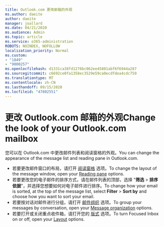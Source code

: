 ```yaml
---
title: Outlook.com 更改邮箱的外观
ms.author: daeite
author: daeite
manager: joallard
ms.date: 04/21/2020
ms.audience: Admin
ms.topic: article
ms.service: o365-administration
ROBOTS: NOINDEX, NOFOLLOW
localization_priority: Normal
ms.custom:
- "1849"
- "9000257"
ms.openlocfilehash: d1331ca38fd1276bc062ee45801abf6f6944a287
ms.sourcegitcommit: c6692ce0fa1358ec3529e59ca0ecdfdea4cdc759
ms.translationtype: MT
ms.contentlocale: zh-CN
ms.lasthandoff: 09/15/2020
ms.locfileid: "47802551"
---
```

# <a name="change-the-look-of-your-outlookcom-mailbox"></a><span data-ttu-id="390ab-102">更改 Outlook.com 邮箱的外观</span><span class="sxs-lookup"><span data-stu-id="390ab-102">Change the look of your Outlook.com mailbox</span></span>

<span data-ttu-id="390ab-103">您可以在 Outlook.com 中更改邮件列表和阅读窗格的外观。</span><span class="sxs-lookup"><span data-stu-id="390ab-103">You can change the appearance of the message list and reading pane in Outlook.com.</span></span>

- <span data-ttu-id="390ab-104">若要更改邮件窗口的布局，请打开 [阅读窗格](https://outlook.live.com/mail/options/mail/layout/readingPane) 选项。</span><span class="sxs-lookup"><span data-stu-id="390ab-104">To change the layout of the message window, open your [Reading pane](https://outlook.live.com/mail/options/mail/layout/readingPane) options.</span></span>
- <span data-ttu-id="390ab-105">若要更改您的电子邮件的排序方式，请在邮件列表的顶部，选择 "**筛选**  >  **排序依据**"，并选择您想要如何对电子邮件进行排序。</span><span class="sxs-lookup"><span data-stu-id="390ab-105">To change how your email is sorted, at the top of the message list, select **Filter** > **Sort by** and choose how you want to sort your email.</span></span>
- <span data-ttu-id="390ab-106">若要按对话对邮件进行分组，请打开 [邮件组织](https://outlook.live.com/mail/options/mail/layout/conversations) 选项。</span><span class="sxs-lookup"><span data-stu-id="390ab-106">To group your messages by conversation, open your [Message organization](https://outlook.live.com/mail/options/mail/layout/conversations) options.</span></span>
- <span data-ttu-id="390ab-107">若要打开或关闭重点收件箱，请打开您的 [版式](https://outlook.live.com/mail/options/mail/layout/focused) 选项。</span><span class="sxs-lookup"><span data-stu-id="390ab-107">To turn Focused Inbox on or off, open your [Layout](https://outlook.live.com/mail/options/mail/layout/focused) options.</span></span>
